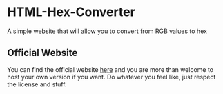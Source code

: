 HTML-Hex-Converter
==================

A simple website that will allow you to convert from RGB values to hex

Official Website
----------------

You can find the official website [here](http://allejo.me/tools/HTML-Hex-Converter/) and you are more than welcome to host your own version if you want. Do whatever you feel like, just respect the license and stuff.
